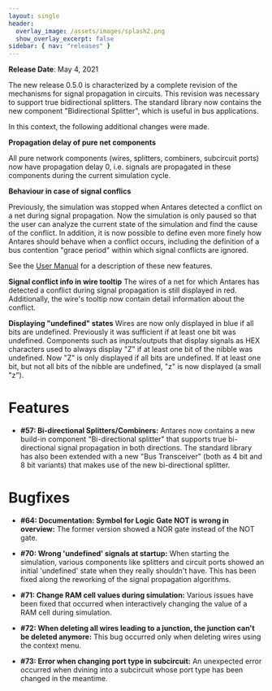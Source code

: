 ```yaml
---
layout: single
header:
  overlay_image: /assets/images/splash2.png
  show_overlay_excerpt: false
sidebar: { nav: "releases" }
---
```


**Release Date**: May 4, 2021

The new release 0.5.0 is characterized by a complete revision of the mechanisms for signal propagation in circuits. This revision was necessary to support true bidirectional splitters. The standard library now contains the new component "Bidirectional Splitter", which is useful in bus applications.

In this context, the following additional changes were made.

**Propagation delay of pure net components**

All pure network components (wires, splitters, combiners, subcircuit ports) now have propagation delay 0, i.e. signals are propagated in these components during the current simulation cycle.

**Behaviour in case of signal conflics**

Previously, the simulation was stopped when Antares detected a conflict on a net during signal propagation. Now the simulation is only paused so that the user can analyze the current state of the simulation and find the cause of the conflict. In addition, it is now possible to define even more finely how Antares should behave when a conflict occurs, including the definition of a bus contention "grace period" within which signal conflicts are ignored.

See the [User Manual](/user-manual/english/simulation/simulation.html) for a description of these new features.

**Signal conflict info in wire tooltip**
The wires of a net for which Antares has detected a conflict during signal propagation is still displayed in red. Additionally, the wire's tooltip now contain detail information about the conflict.

**Displaying "undefined" states**
Wires are now only displayed in blue if all bits are undefined. Previously it was sufficient if at least one bit was undefined. Components such as inputs/outputs that display signals as HEX characters used to always display "Z" if at least one bit of the nibble was undefined. Now "Z" is only displayed if all bits are undefined. If at least one bit, but not all bits of the nibble are undefined, "z" is now displayed (a small "z").

# Features

* **#57: Bi-directional Splitters/Combiners:** Antares now contains a new build-in component "Bi-directional splitter" that supports true bi-directional signal propagation in both directions. The standard library has also been extended with a new "Bus Transceiver" (both as 4 bit and 8 bit variants) that makes use of the new bi-directional splitter.

# Bugfixes

* **#64: Documentation: Symbol for Logic Gate NOT is wrong in overview:** The former version showed a NOR gate instead of the NOT gate.

* **#70: Wrong 'undefined' signals at startup:** When starting the simulation, various components like splitters and circuit ports showed an initial 'undefined' state when they really shouldn't have. This has been fixed along the reworking of the signal propagation algorithms.

* **#71: Change RAM cell values during simulation:** Various issues have been fixed that occurred when interactively changing the value of a RAM cell during simulation.

* **#72: When deleting all wires leading to a junction, the junction can't be deleted anymore:** This bug occurred only when deleting wires using the context menu.

* **#73: Error when changing port type in subcircuit:** An unexpected error occurred when dvining into a subcircuit whose port type has been changed in the meantime.
